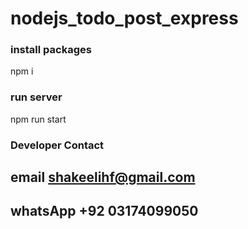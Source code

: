 # nodejs_todo_post_express


### install packages
npm i


### run server
npm run start

### Developer Contact

## email shakeelihf@gmail.com

## whatsApp +92 03174099050
